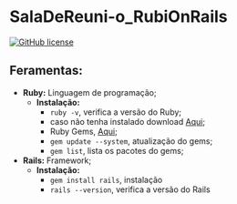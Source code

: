 # SalaDeReuni-o_RubiOnRails

[![GitHub license](https://img.shields.io/github/license/jbox-web/ajax-datatables-rails.svg)](https://github.com/jbox-web/ajax-datatables-rails/blob/master/LICENSE)


## Feramentas:
- **Ruby:** Linguagem de programação;
  - **Instalação:** 
    - `ruby -v`, verifica a versão do Ruby;
    - caso não tenha instalado download [Aqui](https://rubyinstaller.org/downloads/);
    - Ruby Gems, [Aqui](https://rubygems.org/pages/download);
    - `gem update --system`, atualização do gems;
    - `gem list`, lista os pacotes do gems;
- **Rails:** Framework;
  - **Instalação:** 
    - `gem install rails`, instalação
    - `rails --version`, verifica a versão do Rails
 
